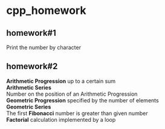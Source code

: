 # cpp_homework
## homework#1 
Print the number by character
## homework#2
**Arithmetic Progression** up to a certain sum <br>
**Arithmetic Series** <br>
Number on the position of an Arithmetic Progression <br>
**Geometric Progression** specified by the number of elements <br>
**Geometric Series** <br>
The first **Fibonacci** number is greater than given number <br>
**Factorial** calculation implemented by a loop <br>
